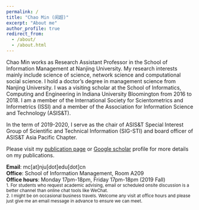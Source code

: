 ```yaml
---
permalink: /
title: "Chao Min (闵超)"
excerpt: "About me"
author_profile: true
redirect_from: 
  - /about/
  - /about.html
---
```


Chao Min works as Research Assistant Professor in the School of Information Management at Nanjing University. My research interests mainly include science of science, network science and computational social science. I hold a doctor’s degree in management science from Nanjing University. I was a visiting scholar at the School of Informatics, Computing and Engineering in Indiana University Bloomington from 2016 to 2018. I am a member of the International Society for Scientometrics and Informetrics (ISSI) and a member of the Association for Information Science and Technology (ASIS&T).  

In the term of 2019-2020, I serve as the chair of ASIS&T Special Interest Group of Scientific and Technical Information (SIG-STI) and board officer of ASIS&T Asia Pacific Chapter.  

Please visit my [publication page](https://min-chao.github.io/_pages/publications/) or [Google scholar](https://scholar.google.com/citations?hl=en&user=koEywhsAAAAJ) profile for more details on my publications.

**Email**: mc[at]nju[dot]edu[dot]cn  
**Office**: School of Information Management, Room A209  
**Office hours**: Monday 17pm-18pm, Friday 17pm-18pm (2019 Fall)  
<small>1. For students who request academic advising, email or scheduled onsite discussion is a better channel than online chat tools like WeChat.</small>  
<small>2. I might be on occasional business travels. Welcome any visit at office hours and please just give me an email message in advance to ensure we can meet.</small>  
